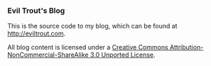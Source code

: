 ### Evil Trout's Blog

This is the source code to my blog, which can be found at http://eviltrout.com.

All blog content is licensed under a <a rel="license" href="http://creativecommons.org/licenses/by-nc-sa/3.0/deed.en_US">Creative Commons Attribution-NonCommercial-ShareAlike 3.0 Unported License</a>.

